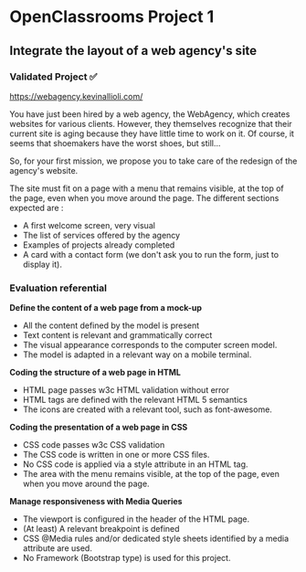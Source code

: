 # OpenClassrooms Project 1
## Integrate the layout of a web agency's site

### Validated Project :white_check_mark:
https://webagency.kevinallioli.com/

You have just been hired by a web agency, the WebAgency, which creates websites for various clients.
However, they themselves recognize that their current site is aging because they have little time to work on it.
Of course, it seems that shoemakers have the worst shoes, but still...

So, for your first mission, we propose you to take care of the redesign of the agency's website.

The site must fit on a page with a menu that remains visible, at the top of the page, even when you move around the page.
The different sections expected are :

* A first welcome screen, very visual
* The list of services offered by the agency
* Examples of projects already completed
* A card with a contact form (we don't ask you to run the form, just to display it).

### Evaluation referential

**Define the content of a web page from a mock-up**

* All the content defined by the model is present
* Text content is relevant and grammatically correct
* The visual appearance corresponds to the computer screen model.
* The model is adapted in a relevant way on a mobile terminal.

**Coding the structure of a web page in HTML**

* HTML page passes w3c HTML validation without error
* HTML tags are defined with the relevant HTML 5 semantics
* The icons are created with a relevant tool, such as font-awesome.

**Coding the presentation of a web page in CSS**

* CSS code passes w3c CSS validation
* The CSS code is written in one or more CSS files.
* No CSS code is applied via a style attribute in an HTML tag.
* The area with the menu remains visible, at the top of the page, even when you move around the page.

**Manage responsiveness with Media Queries**

* The viewport is configured in the header of the HTML page.
* (At least) A relevant breakpoint is defined
* CSS @Media rules and/or dedicated style sheets identified by a media attribute are used.
* No Framework (Bootstrap type) is used for this project.

